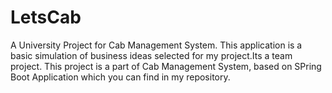 # LetsCab
A University Project for Cab Management System. This application is a basic simulation of business ideas selected for my project.Its a team project.
This project is a part of Cab Management System, based on SPring Boot Application which you can find in my repository.
